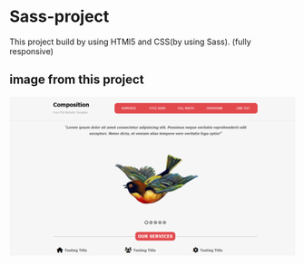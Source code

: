 # Sass-project
This project build by using HTMl5 and CSS(by using Sass). (fully responsive)


## image from this project
![project-image](/images/sass-project.png)


